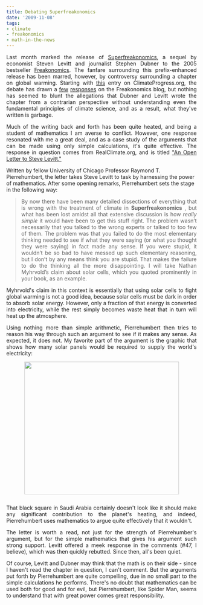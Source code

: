 ```yaml
---
title: Debating Superfreakonomics
date: '2009-11-08'
tags:
- climate
- freakonomics
- math-in-the-news
---
```


<div style="text-align: justify;">Last month marked the release of <a href="http://www.amazon.com/SuperFreakonomics-Cooling-Patriotic-Prostitutes-Insurance/dp/0060889578"><span id="SPELLING_ERROR_0" class="blsp-spelling-error">Superfreakonomics</span></a>, a sequel by economist Steven Levitt and journalist Stephen <span id="SPELLING_ERROR_1" class="blsp-spelling-error">Dubner</span> to the 2005 bestseller <a href="http://en.wikipedia.org/wiki/Freakonomics#Film_adaptation"><span id="SPELLING_ERROR_2" class="blsp-spelling-error">Freakonomics</span></a>.  The fanfare surrounding this prefix-enhanced release has been marred, however, by controversy surrounding a chapter on global warming. Starting with <a href="http://climateprogress.org/2009/10/12/superfreakonomics-errors-levitt-caldeira-myhrvold/">this</a> entry on <span id="SPELLING_ERROR_4" class="blsp-spelling-error">ClimateProgress</span>.org, the debate has drawn a <a href="http://freakonomics.blogs.nytimes.com/2009/10/18/global-warming-in-superfreakonomics-the-anatomy-of-a-smear/">few</a> <a href="http://freakonomics.blogs.nytimes.com/2009/10/20/are-solar-panels-really-black-and-what-does-that-have-to-do-with-the-climate-debate/#more-20177">responses</a> on the <span id="SPELLING_ERROR_5" class="blsp-spelling-error">Freakonomics</span> blog, but nothing has seemed to blunt the allegations that <span id="SPELLING_ERROR_6" class="blsp-spelling-error">Dubner</span> and Levitt wrote the chapter from a <span id="SPELLING_ERROR_7" class="blsp-spelling-error">contrarian</span> perspective without understanding even the fundamental principles of climate science, and as a result, what they've written is garbage.

<p>Much of the writing back and forth has been quite heated, and being a student of mathematics I am averse to conflict.  However, one response resonated with me a great deal, and as a case study of the arguments that can be made using only simple calculations, it's quite effective.  The response in question comes from <span id="SPELLING_ERROR_8" class="blsp-spelling-error">RealClimate</span>.org, and is titled <a href="http://www.realclimate.org/index.php/archives/2009/10/an-open-letter-to-steve-levitt/">"An Open Letter to Steve Levitt."</a></p></div>

<p>Written by fellow University of Chicago Professor Raymond T. <span id="SPELLING_ERROR_9" class="blsp-spelling-error">Pierrehumbert</span>, the letter takes Steve Levitt to task by harnessing the power of mathematics.  After some opening remarks, <span id="SPELLING_ERROR_10" class="blsp-spelling-error">Pierrehumbert</span> sets the stage in the following way:</p>

<div style="text-align: justify;">
<blockquote><p>By now there have been many detailed dissections of everything that is wrong with the treatment of climate in <strong><span id="SPELLING_ERROR_11" class="blsp-spelling-error">Superfreakonomics</span></strong> , but what has been lost amidst all that extensive discussion is how <em>really simple</em> it would have been to get this stuff right. The problem <span id="SPELLING_ERROR_12" class="blsp-spelling-error">wasn</span>’t necessarily that you talked to the wrong experts or talked to too few of them. The problem was that you failed to do the most elementary thinking needed to see if what they were saying (or what you thought they were saying) in fact made any sense. If you were stupid, it <span id="SPELLING_ERROR_13" class="blsp-spelling-error">wouldn</span>’t be so bad to have messed up such elementary reasoning, but I don’t by any means think you are stupid. That makes the failure to do the thinking all the more disappointing. I will take Nathan <span id="SPELLING_ERROR_14" class="blsp-spelling-error">Myhrvold</span>’s claim about solar cells, which you quoted prominently in your book, as an example.</p></blockquote>
</div>
<div style="text-align: justify;"><span id="SPELLING_ERROR_15" class="blsp-spelling-error"> Myhrvold's</span> claim in this context is essentially that using solar cells to fight global warming is not a good idea, because solar cells must be dark in order to absorb solar energy.  However, only a fraction of that energy is converted into electricity, while the rest simply becomes waste heat that in turn will heat up the atmosphere.

<p>Using nothing more than simple arithmetic, <span id="SPELLING_ERROR_16" class="blsp-spelling-error">Pierrehumbert</span> then tries to reason his way through such an argument to see if it makes any sense.  As expected, it does not.  My favorite part of the argument is the graphic that shows how many solar panels would be required to supply the world's electricity:</p>

<p><a href="http://www.realclimate.org/wp-content/uploads/Globe.png" onblur="try {parent.deselectBloggerImageGracefully();} catch(e) {}"><img style="margin: 0px auto 10px; display: block; text-align: center; cursor: pointer; width: 409px; height: 351px;" src="http://www.realclimate.org/wp-content/uploads/Globe.png" border="0" alt="" /></a><br />
 That black square in Saudi Arabia certainly doesn't look like it should make any significant contribution to the planet's heating, and indeed, <span id="SPELLING_ERROR_17" class="blsp-spelling-error">Pierrehumbert</span> uses mathematics to argue quite effectively that it wouldn't.</p>

<p>The letter is worth a read, not just for the strength of <span id="SPELLING_ERROR_18" class="blsp-spelling-error">Pierrehumber's</span> argument, but for the simple mathematics that gives his argument such strong support.  Levitt offered a meek response in the comments (#47, I believe), which was then quickly rebutted.  Since then, all's been quiet.</p>

<p>Of course, Levitt and <span id="SPELLING_ERROR_19" class="blsp-spelling-error">Dubner</span> may think that the math is on their side - since I haven't read the chapter in question, I can't comment.  But the arguments put forth by <span id="SPELLING_ERROR_20" class="blsp-spelling-error">Pierrehumbert</span> are quite compelling, due in no small part to the simple calculations he performs.  There's no doubt that mathematics can be used both for good and for evil, but Pierrehumbert, like Spider Man, seems to understand that with great power comes great responsibility.</p></div>
